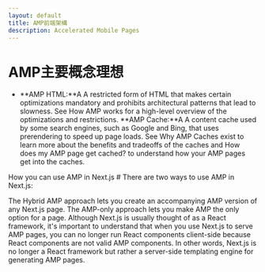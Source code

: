 ```yaml
---
layout: default
title: AMP前端架構
description: Accelerated Mobile Pages
---
```


# AMP主要概念理想

* **AMP HTML:**A A restricted form of HTML that makes certain optimizations mandatory and prohibits architectural patterns that lead to slowness. See How AMP works for a high-level overview of the optimizations and restrictions.
**AMP Cache:**A A content cache used by some search engines, such as Google and Bing, that uses prerendering to speed up page loads. See Why AMP Caches exist to learn more about the benefits and tradeoffs of the caches and How does my AMP page get cached? to understand how your AMP pages get into the caches.


How you can use AMP in Next.js #
There are two ways to use AMP in Next.js:

The Hybrid AMP approach lets you create an accompanying AMP version of any Next.js page.
The AMP-only approach lets you make AMP the only option for a page.
Although Next.js is usually thought of as a React framework, it's important to understand that when you use Next.js to serve AMP pages, you can no longer run React components client-side because React components are not valid AMP components. In other words, Next.js is no longer a React framework but rather a server-side templating engine for generating AMP pages.
